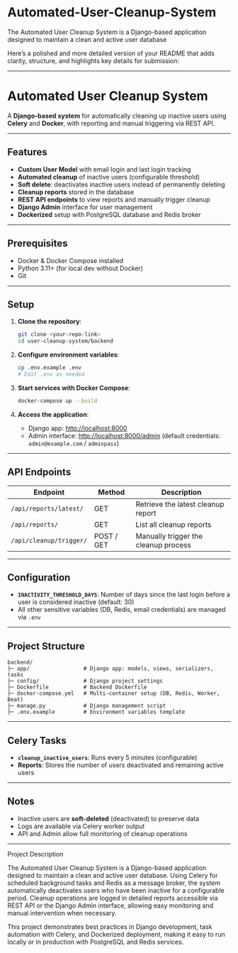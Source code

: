 # Automated-User-Cleanup-System
The Automated User Cleanup System is a Django-based application designed to maintain a clean and active user database

Here’s a polished and more detailed version of your README that adds clarity, structure, and highlights key details for submission:

---

# Automated User Cleanup System

A **Django-based system** for automatically cleaning up inactive users using **Celery** and **Docker**, with reporting and manual triggering via REST API.

---

## Features

* **Custom User Model** with email login and last login tracking
* **Automated cleanup** of inactive users (configurable threshold)
* **Soft delete**: deactivates inactive users instead of permanently deleting
* **Cleanup reports** stored in the database
* **REST API endpoints** to view reports and manually trigger cleanup
* **Django Admin** interface for user management
* **Dockerized** setup with PostgreSQL database and Redis broker

---

## Prerequisites

* Docker & Docker Compose installed
* Python 3.11+ (for local dev without Docker)
* Git

---

## Setup

1. **Clone the repository**:

   ```bash
   git clone <your-repo-link>
   cd user-cleanup-system/backend
   ```

2. **Configure environment variables**:

   ```bash
   cp .env.example .env
   # Edit .env as needed
   ```

3. **Start services with Docker Compose**:

   ```bash
   docker-compose up --build
   ```

4. **Access the application**:

   * Django app: [http://localhost:8000](http://localhost:8000)
   * Admin interface: [http://localhost:8000/admin](http://localhost:8000/admin)
     (default credentials: `admin@example.com` / `adminpass`)

---

## API Endpoints

| Endpoint                | Method     | Description                          |
| ----------------------- | ---------- | ------------------------------------ |
| `/api/reports/latest/`  | GET        | Retrieve the latest cleanup report   |
| `/api/reports/`         | GET        | List all cleanup reports             |
| `/api/cleanup/trigger/` | POST / GET | Manually trigger the cleanup process |

---

## Configuration

* **`INACTIVITY_THRESHOLD_DAYS`**: Number of days since the last login before a user is considered inactive (default: 30)
* All other sensitive variables (DB, Redis, email credentials) are managed via `.env`

---

## Project Structure

```
backend/
├─ app/                 # Django app: models, views, serializers, tasks
├─ config/              # Django project settings
├─ Dockerfile           # Backend Dockerfile
├─ docker-compose.yml   # Multi-container setup (DB, Redis, Worker, Beat)
├─ manage.py            # Django management script
├─ .env.example         # Environment variables template
```

---

## Celery Tasks

* **`cleanup_inactive_users`**: Runs every 5 minutes (configurable)
* **Reports**: Stores the number of users deactivated and remaining active users

---

## Notes

* Inactive users are **soft-deleted** (deactivated) to preserve data
* Logs are available via Celery worker output
* API and Admin allow full monitoring of cleanup operations

---
Project Description

The Automated User Cleanup System is a Django-based application designed to maintain a clean and active user database. Using Celery for scheduled background tasks and Redis as a message broker, the system automatically deactivates users who have been inactive for a configurable period. Cleanup operations are logged in detailed reports accessible via REST API or the Django Admin interface, allowing easy monitoring and manual intervention when necessary.

This project demonstrates best practices in Django development, task automation with Celery, and Dockerized deployment, making it easy to run locally or in production with PostgreSQL and Redis services.
